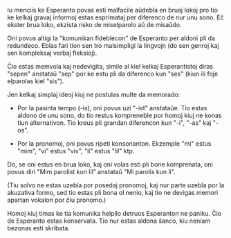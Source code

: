 Iu menciis ke Esperanto povas esti malfacile aŭdebla en bruaj lokoj pro tio ke kelkaj gravaj informoj estas esprimataj per diferenco de nur unu sono. Eĉ ekster brua loko, ekzista risko de miselparolo aŭ de misaŭdo.

Oni povus altigi la "komunikan fideblecon" de Esperanto per aldoni pli da redundeco. Eblas fari tion sen tro malsimpligi la lingvojn (do sen genroj kaj sen kompleksaj verbaj fleksioj).

Ĉio estas memvola kaj nedevigita, simile al kiel kelkaj Esperantistoj diras "sepen" anstataŭ "sep" por ke estu pli da diferenco kun "ses" (kiun ili foje elparolas kiel "sis").

Jen kelkaj simplaj ideoj kiuj ne postulas multe da memorado:

- Por la pasinta tempo (-is), oni povus uzi "-ist" anstataŭe. Tio estas aldono de unu sono, do tio restus kompreneble por homoj kiuj ne konas tiun alternativon. Tio kreus pli grandan diferencon kun "-i", "-as" kaj "-os".

- Por la pronomoj, oni povus ripeti konsonanton. Ekzemple "mi" estus "mim", "vi" estus "viv", "li" estus "lil" ktp.

Do, se oni estus en brua loko, kaj oni volas esti pli bone komprenata, oni povus diri "Mim parolist kun lil" anstataŭ "Mi parolis kun li". 

(Tiu solvo ne estas uzebla por posedaj pronomoj, kaj nur parte uzebla por la akuzativa formo, sed tio estas pli bona ol nenio, kaj tio ne devigas memori apartan vokalon por ĉiu pronomo.)

Homoj kiuj timas ke tia komunika helpilo detruos Esperanton ne paniku. Ĉio de Esperanto estas konservata. Tio nur estas aldona ŝanco, kiu neniam bezonas esti skribata.
